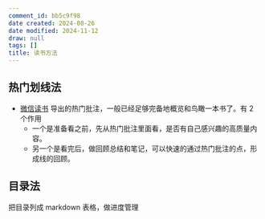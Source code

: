 ```yaml
---
comment_id: bb5c9f98
date created: 2024-08-26
date modified: 2024-11-12
draw: null
tags: []
title: 读书方法
---
```

## 热门划线法

- [微信读书](微信读书.md) 导出的热门批注，一般已经足够完备地概览和鸟瞰一本书了。有 2 个作用
	- 一个是准备看之前，先从热门批注里面看，是否有自己感兴趣的高质量内容。
	- 另一个是看完后，做回顾总结和笔记，可以快速的通过热门批注的点，形成线的回顾。

## 目录法

把目录列成 markdown 表格，做进度管理

